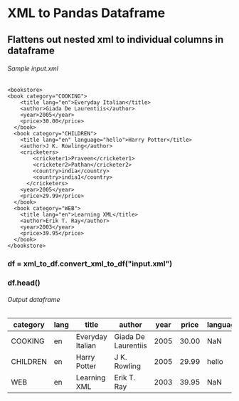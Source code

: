 # XML to Pandas Dataframe
## Flattens out nested xml to individual columns in dataframe

###### Sample input.xml
```
<bookstore>
<book category="COOKING">
    <title lang="en">Everyday Italian</title>
    <author>Giada De Laurentiis</author>
    <year>2005</year>
    <price>30.00</price>
  </book>
  <book category="CHILDREN">
    <title lang="en" language="hello">Harry Potter</title>
    <author>J K. Rowling</author>
    <cricketers>
        <cricketer1>Praveen</cricketer1>
        <cricketer2>Pathan</cricketer2>
        <country>india</country>
        <country>india1</country>
      </cricketers>
    <year>2005</year>
    <price>29.99</price>
  </book>
  <book category="WEB">
    <title lang="en">Learning XML</title>
    <author>Erik T. Ray</author>
    <year>2003</year>
    <price>39.95</price>
  </book>
</bookstore>
```
### df = xml_to_df.convert_xml_to_df("input.xml")
### df.head()
###### Output dataframe

category |	lang |	title |	author |	year |	price |	language |	cricketer1 |	cricketer2 |	country
-------- | -------- | -------- | -------- | -------- | -------- | -------- | -------- | -------- | -------- |
COOKING |	en |	Everyday Italian |	Giada De Laurentiis |	2005 |	30.00 |	NaN |	NaN |	NaN |	NaN
CHILDREN |	en |	Harry Potter |	J K. Rowling |	2005 |	29.99 |	hello	| Praveen |	Pathan |	[india, india1]
WEB |	en |	Learning XML |	Erik T. Ray |	2003 |	39.95 |	NaN |	NaN |	NaN |	NaN
